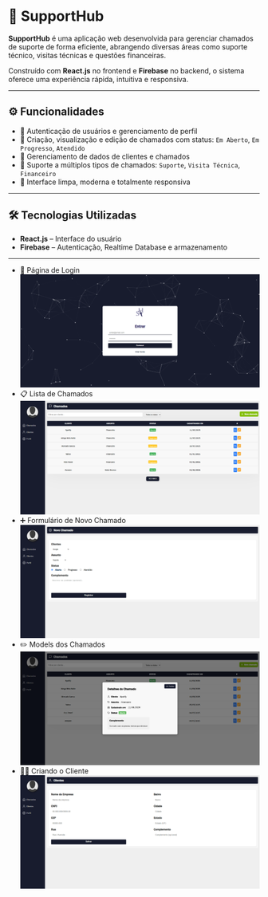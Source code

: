 # 🚀 SupportHub

**SupportHub** é uma aplicação web desenvolvida para gerenciar chamados de suporte de forma eficiente, abrangendo diversas áreas como suporte técnico, visitas técnicas e questões financeiras.  

Construído com **React.js** no frontend e **Firebase** no backend, o sistema oferece uma experiência rápida, intuitiva e responsiva.

---

## ⚙️ Funcionalidades

- 🔐 Autenticação de usuários e gerenciamento de perfil  
- 📝 Criação, visualização e edição de chamados com status: `Em Aberto`, `Em Progresso`, `Atendido`  
- 👤 Gerenciamento de dados de clientes e chamados  
- 🧾 Suporte a múltiplos tipos de chamados: `Suporte`, `Visita Técnica`, `Financeiro`  
- 📱 Interface limpa, moderna e totalmente responsiva

---

## 🛠️ Tecnologias Utilizadas

- **React.js** – Interface do usuário  
- **Firebase** – Autenticação, Realtime Database e armazenamento  

---

- 🔑 Página de Login  
![Página de Login](https://github.com/Luizynhoo/SupportHub/blob/main/imgs/Login.png)
- 📋 Lista de Chamados
![Lista de Chamados](https://github.com/Luizynhoo/SupportHub/blob/main/imgs/Chamados.png)
- ➕ Formulário de Novo Chamado
![Formulário de Novo Chamado](https://github.com/Luizynhoo/SupportHub/blob/main/imgs/NewChamado.png) 
- ✏️ Models dos Chamados
![Models dos Chamados](https://github.com/Luizynhoo/SupportHub/blob/main/imgs/ModelChamados.png)
- 👨‍💼 Criando o Cliente
![Criando o Cliente](https://github.com/Luizynhoo/SupportHub/blob/main/imgs/CriandoClientes.png)

